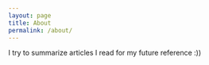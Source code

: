 ```yaml
---
layout: page
title: About
permalink: /about/
---
```


I try to summarize articles I read for my future reference :)) 

